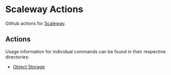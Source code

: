 # Scaleway Actions

Github actions for [Scaleway](https://www.scaleway.com).

## Actions

Usage information for individual commands can be found in their respective directories:

- [Object Storage](object-storage/README.md)
